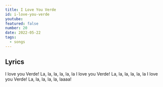 ```yaml
---
title: I Love You Verde
id: i-love-you-verde
youtube:
featured: false
number: 20
date: 2022-05-22
tags:
  - songs
---
```


## Lyrics

I love you Verde!
La, la, la, la, la, la
I love you Verde!
La, la, la, la, la, la
I love you Verde!
La, la, la, la, la, laaaa!
